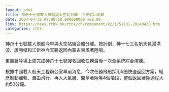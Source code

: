 ```yaml
---
layout: post
title: 神舟十七號載人飛船與太空站分離　今天返回地球
date: 2024-04-30 09:08:18.000000000 +08:00
link: https://news.rthk.hk/rthk/ch/component/k2/1751131-20240430.htm
categories: rthk
---
```


神舟十七號載人飛船今早與太空站組合體分離。按計劃，神十七三名航天員湯洪波、唐勝傑和江新林今天將返回內蒙古東風著陸場。

東風著陸場上周完成神舟十七號搜救回收任務最後一次全系統綜合演練。

根據中國載人航天工程辦公室早前消息，今次任務飛船採用5圈快速返回方案，經歷制動離軌、自由滑行、再入大氣層、開傘著陸等4個階段，整個返回著陸過程大約50分鐘。
